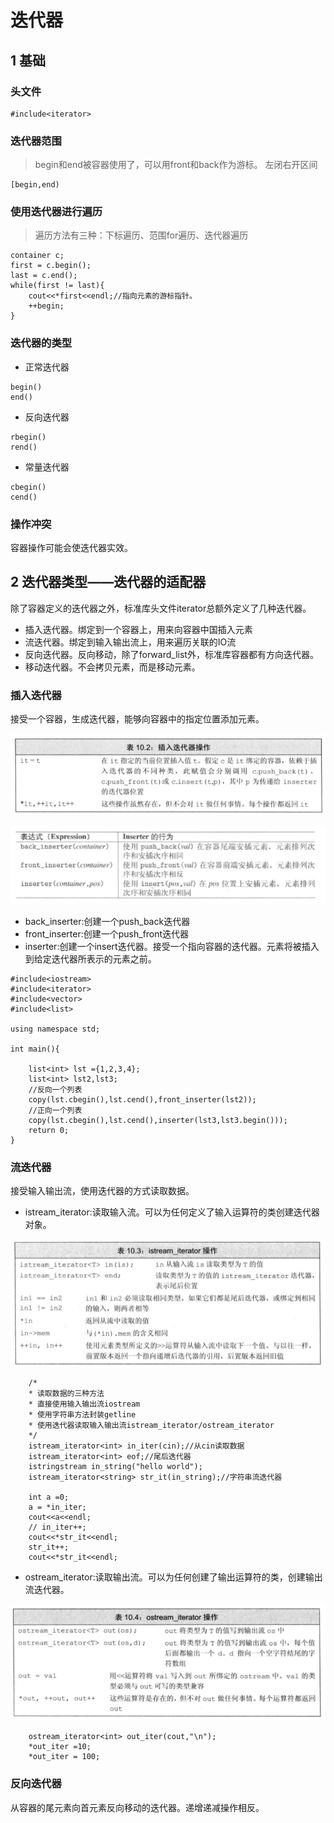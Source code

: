 # 迭代器


## 1 基础
### 头文件
```
#include<iterator>
```
### 迭代器范围
> begin和end被容器使用了，可以用front和back作为游标。
左闭右开区间
```
[begin,end)
```

### 使用迭代器进行遍历

> 遍历方法有三种：下标遍历、范围for遍历、迭代器遍历
```
container c;
first = c.begin();
last = c.end();
while(first != last){
    cout<<*first<<endl;//指向元素的游标指针。
    ++begin;
}
```

### 迭代器的类型

* 正常迭代器
```
begin()
end()
```
* 反向迭代器
```
rbegin()
rend()
```
* 常量迭代器

```
cbegin()
cend()
```

### 操作冲突

容器操作可能会使迭代器实效。


## 2 迭代器类型——迭代器的适配器

除了容器定义的迭代器之外，标准库头文件iterator总额外定义了几种迭代器。
* 插入迭代器。绑定到一个容器上，用来向容器中国插入元素
* 流迭代器。绑定到输入输出流上，用来遍历关联的IO流
* 反向迭代器。反向移动，除了forward_list外，标准库容器都有方向迭代器。
* 移动迭代器。不会拷贝元素，而是移动元素。

### 插入迭代器

接受一个容器，生成迭代器，能够向容器中的指定位置添加元素。

![](image/2021-03-06-14-23-15.png)

![](image/2021-03-07-22-33-59.png)
* back_inserter:创建一个push_back迭代器
* front_inserter:创建一个push_front迭代器
* inserter:创建一个insert迭代器。接受一个指向容器的迭代器。元素将被插入到给定迭代器所表示的元素之前。

```
#include<iostream>
#include<iterator>
#include<vector>
#include<list>

using namespace std;

int main(){

    list<int> lst ={1,2,3,4};
    list<int> lst2,lst3;
    //反向一个列表
    copy(lst.cbegin(),lst.cend(),front_inserter(lst2));
    //正向一个列表
    copy(lst.cbegin(),lst.cend(),inserter(lst3,lst3.begin()));
    return 0;
}
```

### 流迭代器

接受输入输出流，使用迭代器的方式读取数据。



* istream_iterator:读取输入流。可以为任何定义了输入运算符的类创建迭代器对象。


![](image/2021-03-06-14-50-48.png)

```
    /*
    * 读取数据的三种方法
    * 直接使用输入输出流iostream
    * 使用字符串方法封装getline
    * 使用迭代器读取输入输出流istream_iterator/ostream_iterator
    */
    istream_iterator<int> in_iter(cin);//从cin读取数据
    istream_iterator<int> eof;//尾后迭代器
    istringstream in_string("hello world");
    istream_iterator<string> str_it(in_string);//字符串流迭代器
    
    int a =0;
    a = *in_iter;
    cout<<a<<endl;
    // in_iter++;
    cout<<*str_it<<endl;
    str_it++;
    cout<<*str_it<<endl;
```

* ostream_iterator:读取输出流。可以为任何创建了输出运算符的类，创建输出流迭代器。


![](image/2021-03-06-14-51-10.png)

```
    ostream_iterator<int> out_iter(cout,"\n");
    *out_iter =10;
    *out_iter = 100;
```

### 反向迭代器

从容器的尾元素向首元素反向移动的迭代器。递增递减操作相反。

